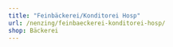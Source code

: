 ```yaml
---
title: "Feinbäckerei/Konditorei Hosp"
url: /nenzing/feinbaeckerei-konditorei-hosp/
shop: Bäckerei
---
```

